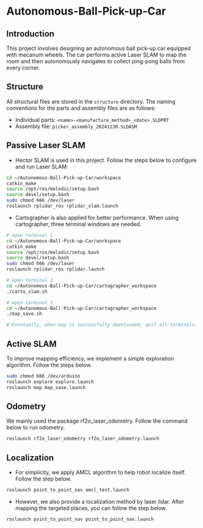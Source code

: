 # Autonomous-Ball-Pick-up-Car

## Introduction

This project involves designing an autonomous ball pick-up car equipped with mecanum wheels. The car performs active Laser SLAM to map the room and then autonomously navigates to collect ping-pong balls from every corner.

## Structure 

All structural files are stored in the `structure` directory. The naming conventions for the parts and assembly files are as follows:

- Individual parts: `<name>-<manufacture_method>_<date>.SLDPRT`
- Assembly file: `picker_assembly_20241130.SLDASM`

## Passive Laser SLAM

- Hector SLAM is used in this project. Follow the steps below to configure and run Laser SLAM:

```bash
cd ~/Autonomous-Ball-Pick-up-Car/workspace
catkin_make
source /opt/ros/melodic/setup.bash
source devel/setup.bash
sudo chmod 666 /dev/laser
roslaunch rplidar_ros rplidar_slam.launch
```

- Cartographer is also applied for better performance. When using cartographer, three terminal windows are needed.

```bash
# open terminal 1
cd ~/Autonomous-Ball-Pick-up-Car/workspace
catkin_make
source /opt/ros/melodic/setup.bash
source devel/setup.bash
sudo chmod 666 /dev/laser
roslaunch rplidar_ros rplidar.launch

# open terminal 2
cd ~/Autonomous-Ball-Pick-up-Car/cartographer_workspace
./carto_slam.sh

# open terminal 3
cd ~/Autonomous-Ball-Pick-up-Car/cartographer_workspace
./map_save.sh

# Eventually, when map is successfully downloaded, quit all terminals.
```

## Active SLAM

To improve mapping efficiency, we implement a simple exploration algorithm. Follow the steps below.

```bash
sudo chmod 666 /dev/arduino
roslaunch explore explore.launch
roslaunch map map_save.launch
```

## Odometry

We mainly used the package rf2o_laser_odometry. Follow the command below to run odometry.

```bash
roslaunch rf2o_laser_odometry rf2o_laser_odometry.launch
```
## Localization

- For simplicity, we apply AMCL algorithm to help robot localize itself. Follow the step below.

```bash
roslaunch point_to_point_nav amcl_test.launch
```

- However, we also provide a localization method by laser lidar. After mapping the targeted places, you can follow the step below.

```bash
roslaunch point_to_point_nav point_to_point_nav.launch
```

